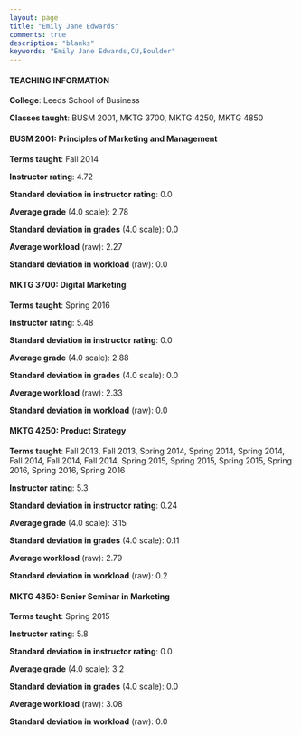 ```yaml
---
layout: page
title: "Emily Jane Edwards" 
comments: true
description: "blanks"
keywords: "Emily Jane Edwards,CU,Boulder"
---
```

<head>
<script src="https://ajax.googleapis.com/ajax/libs/jquery/2.1.3/jquery.min.js"></script>
<script src="https://dl.dropboxusercontent.com/s/pc42nxpaw1ea4o9/highcharts.js?dl=0"></script>
<!-- <script src="../assets/js/highcharts.js"></script> -->
<style type="text/css">@font-face {
	font-family: "Bebas Neue";
	src: url(https://www.filehosting.org/file/details/544349/BebasNeue Regular.otf) format("opentype");
	}
	h1.Bebas { 
		font-family: "Bebas Neue", Verdana, Tahoma;
	}
</style>
</head>
	   
#### TEACHING INFORMATION

**College**: Leeds School of Business

**Classes taught**: BUSM 2001, MKTG 3700, MKTG 4250, MKTG 4850

#### BUSM 2001: Principles of Marketing and Management

**Terms taught**: Fall 2014

**Instructor rating**: 4.72

**Standard deviation in instructor rating**: 0.0

**Average grade** (4.0 scale): 2.78

**Standard deviation in grades** (4.0 scale): 0.0

**Average workload** (raw): 2.27

**Standard deviation in workload** (raw): 0.0

#### MKTG 3700: Digital Marketing

**Terms taught**: Spring 2016

**Instructor rating**: 5.48

**Standard deviation in instructor rating**: 0.0

**Average grade** (4.0 scale): 2.88

**Standard deviation in grades** (4.0 scale): 0.0

**Average workload** (raw): 2.33

**Standard deviation in workload** (raw): 0.0

#### MKTG 4250: Product Strategy

**Terms taught**: Fall 2013, Fall 2013, Spring 2014, Spring 2014, Spring 2014, Fall 2014, Fall 2014, Fall 2014, Spring 2015, Spring 2015, Spring 2015, Spring 2016, Spring 2016, Spring 2016

**Instructor rating**: 5.3

**Standard deviation in instructor rating**: 0.24

**Average grade** (4.0 scale): 3.15

**Standard deviation in grades** (4.0 scale): 0.11

**Average workload** (raw): 2.79

**Standard deviation in workload** (raw): 0.2

#### MKTG 4850: Senior Seminar in Marketing

**Terms taught**: Spring 2015

**Instructor rating**: 5.8

**Standard deviation in instructor rating**: 0.0

**Average grade** (4.0 scale): 3.2

**Standard deviation in grades** (4.0 scale): 0.0

**Average workload** (raw): 3.08

**Standard deviation in workload** (raw): 0.0

